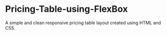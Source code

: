 # Pricing-Table-using-FlexBox
A simple and clean responsive pricing table layout created using HTML and CSS.
